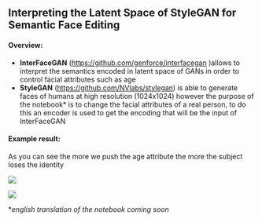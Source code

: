 ## Interpreting the Latent Space of StyleGAN for Semantic Face Editing

#### Overview:

- **InterFaceGAN** (https://github.com/genforce/interfacegan )allows to interpret the semantics encoded in latent space of GANs in order to control facial attributes such as age
- **StyleGAN**  (https://github.com/NVlabs/stylegan) is able to generate faces of humans at high resolution (1024x1024) however the purpose of the notebook* is to change the facial attributes of a real person, to do this an encoder is used to get the encoding that will be the input of InterFaceGAN

#### Example result:
As you can see the more we push the age attribute the more the subject loses the identity

![](https://media.giphy.com/media/5x1EuXO0sx60vKtJaA/giphy.gif)

![](https://media.giphy.com/media/ItJDhcx6KB86Zb8URW/giphy.gif)



**english translation of the notebook coming soon*


